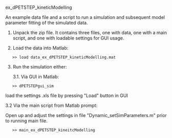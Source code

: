 ex_dPETSTEP_kineticModelling

An example data file and a script to run a simulation and subsequent model parameter fitting of the simulated data.

1. Unpack the zip file. It contains three files, one with data, one with a main script, and one with loadable settings for GUI usage.


2. Load the data into Matlab:

```
   >> load data_ex_dPETSTEP_kineticModelling.mat
```

3. Run the simulation either:

   3.1. Via GUI in Matlab:
   
```
   >> dPETSTEPgui_sim
```
   load the settings .xls file by pressing "Load" button in GUI
	
   3.2 Via the main script from Matlab prompt:
   
   Open up and adjust the settings in file "Dynamic_setSimParameters.m" prior to running main file.
```
   >> main_ex_dPETSTEP_kineitcModelling
```
